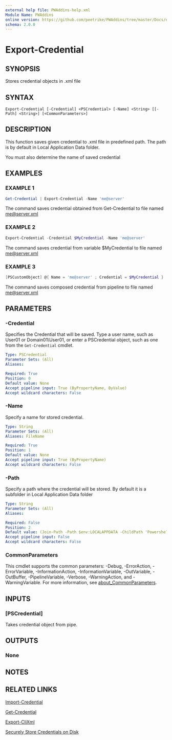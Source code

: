 ```yaml
---
external help file: PWAddins-help.xml
Module Name: PWAddins
online version: https://github.com/peetrike/PWAddins/tree/master/Docs/en-US/Export-Credential.md
schema: 2.0.0
---
```


# Export-Credential

## SYNOPSIS

Stores credential objects in .xml file

## SYNTAX

```
Export-Credential [-Credential] <PSCredential> [-Name] <String> [[-Path] <String>] [<CommonParameters>]
```

## DESCRIPTION

This function saves given credential to .xml file in predefined path.
The path is by default in Local Application Data folder.

You must also determine the name of saved credential

## EXAMPLES

### EXAMPLE 1

```powershell
Get-Credential | Export-Credential -Name 'me@server'
```

The command saves credential obtained from Get-Credential to file named me@server.xml

### EXAMPLE 2
```powershell
Export-Credential -Credential $MyCredential -Name 'me@server'
```

The command saves credential from variable $MyCredential to file named me@server.xml

### EXAMPLE 3

```powershell
[PSCustomObject] @{ Name = 'me@server' ; Credential = $MyCredential } | Export-Credential
```

The command saves composed credential from pipeline to file named me@server.xml

## PARAMETERS

### -Credential

Specifies the Credential that will be saved. Type a user name, such as User01
or Domain01\User01, or enter a PSCredential object, such as one from the
`Get-Credential` cmdlet.

```yaml
Type: PSCredential
Parameter Sets: (All)
Aliases:

Required: True
Position: 0
Default value: None
Accept pipeline input: True (ByPropertyName, ByValue)
Accept wildcard characters: False
```

### -Name

Specify a name for stored credential.

```yaml
Type: String
Parameter Sets: (All)
Aliases: FileName

Required: True
Position: 1
Default value: None
Accept pipeline input: True (ByPropertyName)
Accept wildcard characters: False
```

### -Path

Specify a path where the credential will be stored.
By default it is a subfolder in Local Application Data folder

```yaml
Type: String
Parameter Sets: (All)
Aliases:

Required: False
Position: 2
Default value: (Join-Path -Path $env:LOCALAPPDATA -ChildPath 'Powershell')
Accept pipeline input: False
Accept wildcard characters: False
```

### CommonParameters
This cmdlet supports the common parameters: -Debug, -ErrorAction, -ErrorVariable, -InformationAction, -InformationVariable, -OutVariable, -OutBuffer, -PipelineVariable, -Verbose, -WarningAction, and -WarningVariable. For more information, see [about_CommonParameters](http://go.microsoft.com/fwlink/?LinkID=113216).

## INPUTS

### [PSCredential]

Takes credential object from pipe.

## OUTPUTS

### None

## NOTES

## RELATED LINKS

[Import-Credential](Import-Credential.md)

[Get-Credential](https://docs.microsoft.com/powershell/module/microsoft.powershell.security/get-credential)

[Export-CliXml](https://docs.microsoft.com/powershell/module/microsoft.powershell.utility/export-clixml)

[Securely Store Credentials on Disk](http://www.powershellcookbook.com/recipe/PukO/securely-store-credentials-on-disk)

